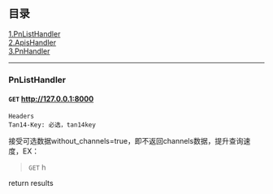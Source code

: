 ## 目录
 [1.PnListHandler](#PnListHandler)  
 [2.ApisHandler](#ApisHandler)  
 [3.PnHandler](PnHandler) 
 

---

### PnListHandler

#### `GET` http://127.0.0.1:8000

```
Headers 
Tan14-Key: 必选，tan14key
```

接受可选数据without_channels=true，即不返回channels数据，提升查询速度，EX：  

>`GET` h



return results
